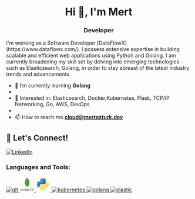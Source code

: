 <h1 align="center">Hi 👋, I'm Mert</h1>
<h3 align="center">Developer</h3>
I'm working as a Software Developer [DataFlowX](https://www.dataflowx.com/). I possess extensive expertise in building scalable and efficient web applications using Python and Golang. I am currently broadening my skill set by delving into emerging technologies such as Elasticsearch, Golang, in order to stay abreast of the latest industry trends and advancements.

- 🌱 I’m currently learning **Golang**
- 
- 🔨 Interested in: Elasticsearch, Docker,Kubernetes, Flask, TCP/IP Networking, Go, AWS, DevOps
- 
- 📫 How to reach me **cloud@mertozturk.dev**

## 🔗 Let's Connect!

<a href="https://www.linkedin.com/in/merrtozturkk" target="_blank"><img alt="LinkedIn" src="https://img.shields.io/badge/linkedin-%230077B5.svg?&style=for-the-badge&logo=linkedin&logoColor=white" /></a>

<h3 align="left">Languages and Tools:</h3>
<p align="left"> 
<a href="https://git-scm.com/" target="_blank"> <img src="https://www.vectorlogo.zone/logos/git-scm/git-scm-icon.svg" alt="git" width="40" height="40"/> </a> 
<a href="https://www.mongodb.com/" target="_blank"> <img src="https://raw.githubusercontent.com/devicons/devicon/master/icons/mongodb/mongodb-original-wordmark.svg" alt="mongodb" width="40" height="40"/> </a> 
<a href="https://www.python.org" target="_blank"> <img src="https://raw.githubusercontent.com/devicons/devicon/master/icons/python/python-original.svg" alt="python" width="40" height="40"/> </a> 
<a href="https://kubernetes.io/" target="_blank"> <img src="https://www.vectorlogo.zone/logos/kubernetes/kubernetes-icon.svg" alt="kubernetes" width="40" height="40"/> </a>
<a href="https://go.dev/" target="_blank"> <img src="https://www.vectorlogo.zone/logos/golang/golang-icon.svg" alt="golang" width="40" height="40"/> <a/>
<a href="https://www.elastic.co/" target="_blank"> <img src="https://www.vectorlogo.zone/logos/elastic/elastic-icon.svg" alt="elastic" width="40" height="40"/> <a/>

</p>
